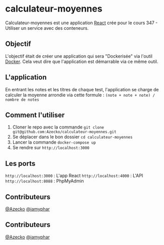 # calculateur-moyennes
Calculateur-moyennes est une application [React](https://reactjs.org) crée pour le cours 347 - Utiliser un service avec des conteneurs.

## Objectif
L'objectif était de créer une application qui sera "Dockerisée" via l'outil [Docker](https://www.docker.com/). Cela veut dire que l'application est démarrable via ce même outil.

## L'application
En entrant les notes et les titres de chaque test, l'application se charge de calculer la moyenne arrondie via cette formule : `(note + note + note) / nombre de notes`

## Comment l'utiliser
1. Cloner le repo avec la commande `git clone git@github.com:Azecko/calculateur-moyennes.git`
2. Se déplacer dans le bon dossier `cd calculateur-moyennes`
3. Lancer la commande `docker-compose up`
4. Se rendre sur `http://localhost:3000`

## Les ports
`http://localhost:3000` : L'app React
`http://localhost:4000` : L'API
`http://localhost:8088` : PhpMyAdmin

## Contributeurs
[@Azecko](https://github.com/Azecko)
[@iamyphar](https://github.com/iamyphar)

## Contributeurs
[@Azecko](https://github.com/Azecko)
[@iamyphar](https://github.com/iamyphar)
